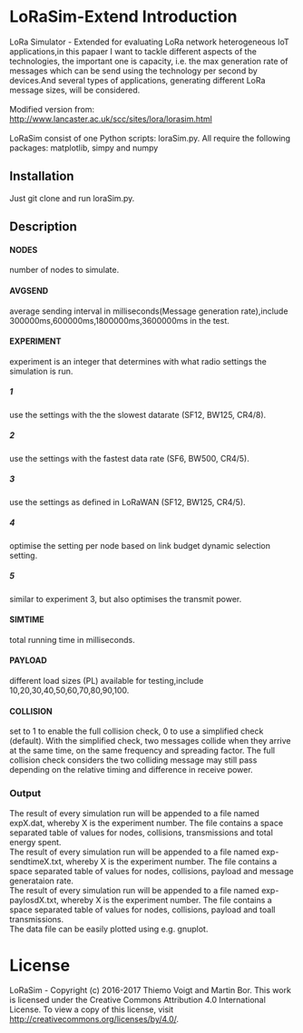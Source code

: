 # LoRaSim-Extend Introduction

LoRa Simulator - Extended for evaluating LoRa network heterogeneous IoT applications,in this papaer I want to tackle different aspects of the technologies, the important one is capacity, i.e. the max generation rate of messages which can be send using the technology per second by devices.And several types of applications, generating different LoRa message sizes, will be considered.<br>
<br>
    Modified version from: http://www.lancaster.ac.uk/scc/sites/lora/lorasim.html <br>
    <br>
LoRaSim consist of one Python scripts: loraSim.py. All require the following packages: matplotlib, simpy and numpy

## Installation

Just git clone and run loraSim.py.

## Description

#### NODES
number of nodes to simulate.

#### AVGSEND
average sending interval in milliseconds(Message generation rate),include 300000ms,600000ms,1800000ms,3600000ms in the test.

#### EXPERIMENT
experiment is an integer that determines with what radio settings the simulation is run. 

##### 1
use the settings with the the slowest datarate (SF12, BW125, CR4/8).

##### 2
use the settings with the fastest data rate (SF6, BW500, CR4/5).

##### 3
use the settings as defined in LoRaWAN (SF12, BW125, CR4/5).

##### 4
optimise the setting per node based on link budget dynamic selection setting.

##### 5
similar to experiment 3, but also optimises the transmit power.

#### SIMTIME

total running time in milliseconds.

#### PAYLOAD

different load sizes (PL) available for testing,include 10,20,30,40,50,60,70,80,90,100.

#### COLLISION

set to 1 to enable the full collision check, 0 to use a simplified check (default). With the simplified check, two messages collide when they arrive at the same time, on the same frequency and spreading factor. The full collision check considers the two colliding message may still pass depending on the relative timing and difference in receive power.


### Output

The result of every simulation run will be appended to a file named expX.dat, whereby X is the experiment number. The file contains a space separated table of values for nodes, collisions, transmissions and total energy spent. <br>
The result of every simulation run will be appended to a file named exp-sendtimeX.txt, whereby X is the experiment number. The file contains a space separated table of values for nodes, collisions, payload and message generataion rate.<br>
The result of every simulation run will be appended to a file named exp-paylosdX.txt, whereby X is the experiment number. The file contains a space separated table of values for nodes, collisions, payload and toall transmissions.<br>
The data file can be easily plotted using e.g. gnuplot.

# License

LoRaSim - Copyright (c) 2016-2017 Thiemo Voigt and Martin Bor. This work is licensed under the Creative Commons Attribution 4.0 International License. To view a copy of this license, visit http://creativecommons.org/licenses/by/4.0/.





